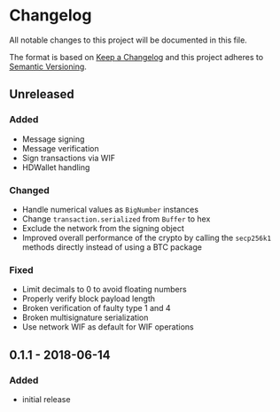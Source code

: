 # Changelog

All notable changes to this project will be documented in this file.

The format is based on [Keep a Changelog](http://keepachangelog.com/en/1.0.0/)
and this project adheres to [Semantic Versioning](http://semver.org/spec/v2.0.0.html).

## Unreleased

### Added
- Message signing
- Message verification
- Sign transactions via WIF
- HDWallet handling

### Changed
- Handle numerical values as `BigNumber` instances
- Change `transaction.serialized` from `Buffer` to hex
- Exclude the network from the signing object
- Improved overall performance of the crypto by calling the `secp256k1` methods directly instead of using a BTC package

### Fixed
- Limit decimals to 0 to avoid floating numbers
- Properly verify block payload length
- Broken verification of faulty type 1 and 4
- Broken multisignature serialization
- Use network WIF as default for WIF operations

## 0.1.1 - 2018-06-14

### Added
- initial release

